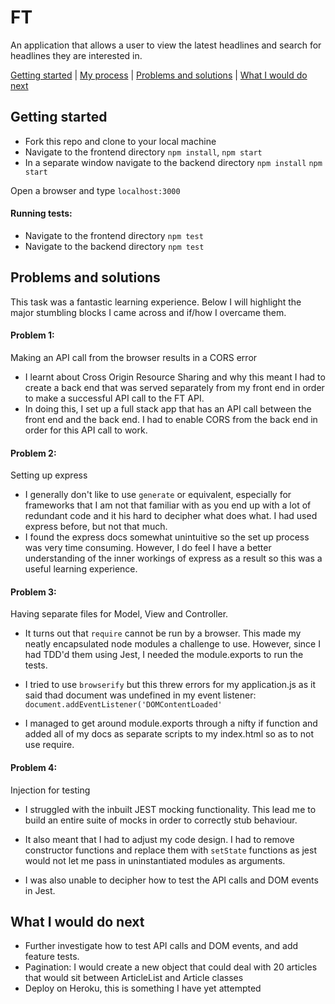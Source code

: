 # FT

An application that allows a user to view the latest headlines and search for headlines they are interested in.

[Getting started](#getting-started)  | [My process](#my-process) | [Problems and solutions](#problems-and-solutions) | [What I would do next](#what-I-would-do-next)


## Getting started

* Fork this repo and clone to your local machine
* Navigate to the frontend directory ``` npm install ```, ```npm start```
* In a separate window navigate to the backend directory ``` npm install ``` ```npm start```

Open a browser and type ```localhost:3000```

#### Running tests:

* Navigate to the frontend directory ``` npm test ```
* Navigate to the backend directory ``` npm test ```

## Problems and solutions

This task was a fantastic learning experience. Below I will highlight the major stumbling blocks I came across and if/how I overcame them.

#### Problem 1:
Making an API call from the browser results in a CORS error

- I learnt about Cross Origin Resource Sharing and why this meant I had to create a back end that was served separately from my front end in order to make a successful API call to the FT API.
- In doing this, I set up a full stack app that has an API call between the front end and the back end. I had to enable CORS from the back end in order for this API call to work.

#### Problem 2:
Setting up express

- I generally don't like to use ```generate``` or equivalent, especially for frameworks that I am not that familiar with as you end up with a lot of redundant code and it his hard to decipher what does what. I had used express before, but not that much.
- I found the express docs somewhat unintuitive so the set up process was very time consuming. However, I do feel I have a better understanding of the inner workings of express as a result so this was a useful learning experience.  

#### Problem 3:
Having separate files for Model, View and Controller.

- It turns out that ```require``` cannot be run by a browser. This made my neatly encapsulated node modules a challenge to use. However, since I had TDD'd them using Jest, I needed the module.exports to run the tests.

- I tried to use ```browserify``` but this threw errors for my application.js as it said thad document was undefined in my event listener:  ```document.addEventListener('DOMContentLoaded'```

- I managed to get around module.exports through a nifty if function and added all of my docs as separate scripts to my index.html so as to not use require.

#### Problem 4:
Injection for testing

- I struggled with the inbuilt JEST mocking functionality. This lead me to build an entire suite of mocks in order to correctly stub behaviour.

- It also meant that I had to adjust my code design. I had to remove constructor functions and replace them with ```setState``` functions as jest would not let me pass in uninstantiated modules as arguments.

- I was also unable to decipher how to test the API calls and DOM events in Jest.

## What I would do next
- Further investigate how to test API calls and DOM events, and add feature tests.
- Pagination: I would create a new object that could deal with 20 articles that would sit between ArticleList and Article classes
- Deploy on Heroku, this is something I have yet attempted
